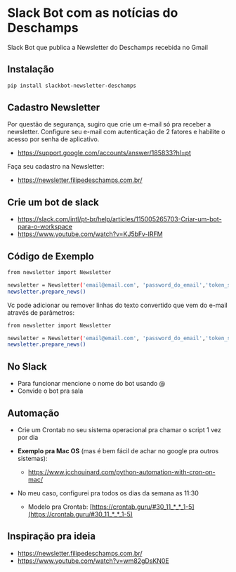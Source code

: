 # Slack Bot com as notícias do Deschamps
Slack Bot que publica a Newsletter do Deschamps recebida no Gmail

## Instalação
```bash
pip install slackbot-newsletter-deschamps
```

## Cadastro Newsletter
Por questão de segurança, sugiro que crie um e-mail só pra receber a newsletter.
Configure seu e-mail com autenticação de 2 fatores e habilite o acesso por senha de aplicativo.
- https://support.google.com/accounts/answer/185833?hl=pt  

Faça seu cadastro na Newsletter: 
- https://newsletter.filipedeschamps.com.br/  

## Crie um bot de slack
- https://slack.com/intl/pt-br/help/articles/115005265703-Criar-um-bot-para-o-workspace  
- https://www.youtube.com/watch?v=KJ5bFv-IRFM

## Código de Exemplo
```bash
from newsletter import Newsletter

newsletter = Newsletter('email@email.com', 'password_do_email','token_slack','#canal_do_slack')
newsletter.prepare_news()

```
Vc pode adicionar ou remover linhas do texto convertido que vem do e-mail através de parâmetros:  
```bash
from newsletter import Newsletter

newsletter = Newsletter('email@email.com', 'password_do_email','token_slack','#canal_do_slack', 4, -5) # Neste exemplo as 4 primeiras e as 5 ultimas linhas são removidas
newsletter.prepare_news()

```

## No Slack
- Para funcionar mencione o nome do bot usando @
- Convide o bot pra sala

## Automação
- Crie um Crontab no seu sistema operacional pra chamar o script 1 vez por dia

- **Exemplo pra Mac OS** (mas é bem fácil de achar no google pra outros sistemas):
    - https://www.jcchouinard.com/python-automation-with-cron-on-mac/

- No meu caso, configurei pra todos os dias da semana as 11:30
    - Modelo pra Crontab: [https://crontab.guru/#30_11_*_*_1-5](https://crontab.guru/#30_11_*_*_1-5)

## Inspiração pra ideia
- https://newsletter.filipedeschamps.com.br/  
- https://www.youtube.com/watch?v=wm82gDsKN0E
